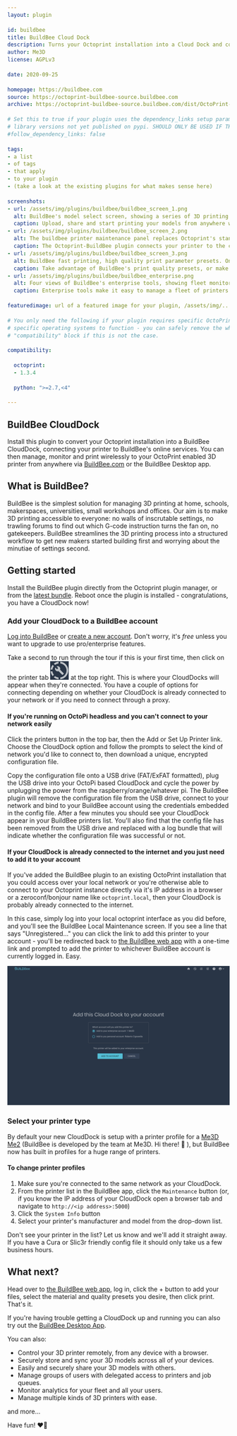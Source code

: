 ```yaml
---
layout: plugin

id: buildbee
title: BuildBee Cloud Dock
description: Turns your Octoprint installation into a Cloud Dock and connects to BuildBee's super simple cloud printing service.
author: Me3D
license: AGPLv3

date: 2020-09-25

homepage: https://buildbee.com
source: https://octoprint-buildbee-source.buildbee.com
archive: https://octoprint-buildbee-source.buildbee.com/dist/OctoPrint-BuildBee-latest.zip

# Set this to true if your plugin uses the dependency_links setup parameter to include
# library versions not yet published on pypi. SHOULD ONLY BE USED IF THERE IS NO OTHER OPTION!
#follow_dependency_links: false

tags:
- a list
- of tags
- that apply
- to your plugin
- (take a look at the existing plugins for what makes sense here)

screenshots:
- url: /assets/img/plugins/buildbee/buildbee_screen_1.png
  alt: BuildBee's model select screen, showing a series of 3D printing workflow steps, user uploaded models and controls. You can start print jobs from this screen.
  caption: Upload, share and start printing your models from anywhere with BuildBee
- url: /assets/img/plugins/buildbee/buildbee_screen_2.png
  alt: The buildbee printer maintenance panel replaces Octoprint's standard UI. This screen shows direct printer controls, including directional buttons and manual temperature overrides. There is also a Find Me button, which tells your printer to wave at you!
  caption: The Octoprint-BuildBee plugin connects your printer to the cloud, but your printer controls are still available in the local network.
- url: /assets/img/plugins/buildbee/buildbee_screen_3.png
  alt: BuildBee fast printing, high quality print parameter presets. On this screen, you choose a print quality preset, and optionally tweak settings like whether or not to use support, or print in fine detail.
  caption: Take advantage of BuildBee's print quality presets, or make your own. Tweaks make quick work of tiny changes from build to build.
- url: /assets/img/plugins/buildbee/buildbee_enterprise.png
  alt: Four views of BuildBee's enterprise tools, showing fleet monitoring analytics, print job queue management, printer fleet overview and a printer's detailed information screen.
  caption: Enterprise tools make it easy to manage a fleet of printers and many users in your school, office, makerspace and home.

featuredimage: url of a featured image for your plugin, /assets/img/...

# You only need the following if your plugin requires specific OctoPrint versions or
# specific operating systems to function - you can safely remove the whole
# "compatibility" block if this is not the case.

compatibility:

  octoprint:
  - 1.3.4
  
  python: ">=2.7,<4"

---
```


## BuildBee CloudDock

Install this plugin to convert your Octoprint installation into a BuildBee CloudDock, connecting your printer to BuildBee's online services. You can then manage, monitor and print wirelessly to your OctoPrint enabled 3D printer from anywhere via [BuildBee.com](https://buildbee.com) or the BuildBee Desktop app.

## What is BuildBee?

BuildBee is the simplest solution for managing 3D printing at home, schools, makerspaces, universities, small workshops and offices. Our aim is to make 3D printing accessible to everyone: no walls of inscrutable settings, no trawling forums to find out which G-code instruction turns the fan on, no gatekeepers. BuildBee streamlines the 3D printing process into a structured workflow to get new makers started building first and worrying about the minutiae of settings second.

## Getting started

Install the BuildBee plugin directly from the Octoprint plugin manager, or from the [latest bundle](https://octoprint-buildbee-source.buildbee.com). Reboot once the plugin is installed - congratulations, you have a CloudDock now!

### Add your CloudDock to a BuildBee account

[Log into BuildBee](https://app.buildbee.com/sign-in) or [create a new account](https://app.buildbee.com/create-account). Don't worry, it's _free_ unless you want to upgrade to use pro/enterprise features.

Take a second to run through the tour if this is your first time, then click on the printer tab ![BuildBee printer tab button icon](/assets/img/plugins/buildbee/printers_tab_button.png) at the top right. This is where your CloudDocks will appear when they're connected. You have a couple of options for connecting depending on whether your CloudDock is already connected to your network or if you need to connect through a proxy.

#### If you're running on OctoPi headless and you can't connect to your network easily

Click the printers button in the top bar, then the Add or Set Up Printer link. Choose the CloudDock option and follow the prompts to select the kind of network you'd like to connect to, then download a unique, encrypted configuration file.

Copy the configuration file onto a USB drive (FAT/ExFAT formatted), plug the USB drive into your OctoPi based CloudDock and cycle the power by unplugging the power from the raspberry/orange/whatever pi. The BuildBee plugin will remove the configuration file from the USB drive, connect to your network and bind to your BuildBee account using the credentials embedded in the config file. After a few minutes you should see your CloudDock appear in your BuildBee printers list. You'll also find that the config file has been removed from the USB drive and replaced with a log bundle that will indicate whether the configuration file was successful or not.

#### If your CloudDock is already connected to the internet and you just need to add it to your account

If you've added the BuildBee plugin to an existing OctoPrint installation that you could access over your local network or you're otherwise able to connect to your Octoprint instance directly via it's IP address in a browser or a zeroconf/bonjour name like `octoprint.local`, then your CloudDock is probably already connected to the internet.

In this case, simply log into your local octoprint interface as you did before, and you'll see the BuildBee Local Maintenance screen. If you see a line that says "Unregistered..." you can click the link to add this printer to your account - you'll be redirected back to [the BuildBee web app](https://app.buildbee.com/) with a one-time link and prompted to add the printer to whichever BuildBee account is currently logged in. Easy.

![If you are part of a multi-user enterprise or education team you can add the printer to your enterprise account](/assets/img/plugins/buildbee/buildbee_screen_add_printer.png)

### Select your printer type

By default your new CloudDock is setup with a printer profile for a [Me3D Me2](https://me3d.com.au) (BuildBee is developed by the team at Me3D. Hi there! 👋 ), but BuildBee now has built in profiles for a huge range of printers.

#### To change printer profiles

1. Make sure you're connected to the same network as your CloudDock.
2. From the printer list in the BuildBee app, click the `Maintenance` button (or, if you know the IP address of your CloudDock open a browser tab and navigate to `http://<ip address>:5000`)
3. Click the `System Info` button
4. Select your printer's manufacturer and model from the drop-down list.

Don't see your printer in the list? Let us know and we'll add it straight away. If you have a Cura or Slic3r friendly config file it should only take us a few business hours.

## What next?

Head over to [the BuildBee web app](https://app.buildbee.com/), log in, click the + button to add your files, select the material and quality presets you desire, then click print. That's it.

If you're having trouble getting a CloudDock up and running you can also try out the [BuildBee Desktop App](https://buildbee.com/landing/setup).

You can also:

- Control your 3D printer remotely, from any device with a browser.
- Securely store and sync your 3D models across all of your devices.
- Easily and securely share your 3D models with others.
- Manage groups of users with delegated access to printers and job queues.
- Monitor analytics for your fleet and all your users.
- Manage multiple kinds of 3D printers with ease.

and more…

Have fun! ❤️🐝